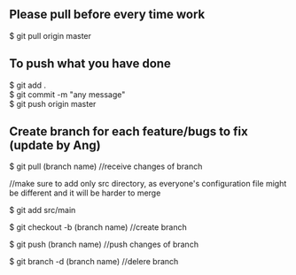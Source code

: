 ## Please pull before every time work
$ git pull origin master 

## To push what you have done
$ git add .  
$ git commit -m "any message"  
$ git push origin master  

## Create branch for each feature/bugs to fix (update by Ang)
$ git pull (branch name) //receive changes of branch

//make sure to add only src directory, as everyone's configuration file might
be different and it will be harder to merge

$ git add src/main

$ git checkout -b (branch name) //create branch

$ git push (branch name) //push changes of branch

$ git branch -d (branch name) //delere branch
